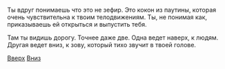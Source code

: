 Ты вдруг понимаешь что это не зефир. Это кокон из паутины, которая очень чувствительна к твоим телодвижениям. 
Ты, не понимая как, приказываешь ей открыться и выпустить тебя. 

Там ты видишь дорогу. Точнее даже две. 
Одна ведет наверх, к людям. 
Другая ведет вниз, к зову, который тихо звучит в твоей голове.

[Вверх](Up\Up.md)
[Вниз](Down\Down.md)